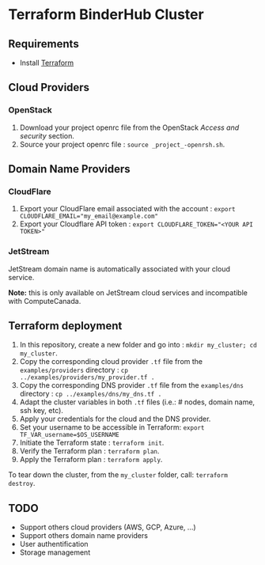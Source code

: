 # Terraform BinderHub Cluster

## Requirements

- Install [Terraform](https://www.terraform.io/downloads.html)

## Cloud Providers

### OpenStack

1. Download your project openrc file from the OpenStack _Access and security_ section.
2. Source your project openrc file : `source _project_-openrsh.sh`.


## Domain Name Providers

### CloudFlare

1. Export your CloudFlare email associated with the account : `export CLOUDFLARE_EMAIL="my_email@example.com"`
2. Export your Cloudflare API token : `export CLOUDFLARE_TOKEN="<YOUR API TOKEN>"`

### JetStream

JetStream domain name is automatically associated with your cloud service.

**Note:** this is only available on JetStream cloud services and incompatible with ComputeCanada.

## Terraform deployment

1. In this repository, create a new folder and go into : `mkdir my_cluster; cd my_cluster`.
2. Copy the corresponding cloud provider `.tf` file from the `examples/providers` directory : `cp ../examples/providers/my_provider.tf .`
3. Copy the corresponding DNS provider `.tf` file from the `examples/dns` directory : `cp ../examples/dns/my_dns.tf .`
4. Adapt the cluster variables in both `.tf` files (i.e.: # nodes, domain name, ssh key, etc).
5. Apply your credentials for the cloud and the DNS provider.
6. Set your username to be accessible in Terraform: `export TF_VAR_username=$OS_USERNAME`
7. Initiate the Terraform state : `terraform init`.
8. Verify the Terraform plan : `terraform plan`.
9. Apply the Terraform plan : `terraform apply`.

To tear down the cluster, from the `my_cluster` folder, call: `terraform destroy`.

## TODO

- Support others cloud providers (AWS, GCP, Azure, ...)
- Support others domain name providers
- User authentification
- Storage management
